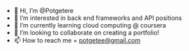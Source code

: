 - 👋 Hi, I’m @Potgetere
- 👀 I’m interested in back end frameworks and API positions
- 🌱 I’m currently learning cloud computing @ coursera
- 💞️ I’m looking to collaborate on creating a portfolio!
- 📫 How to reach me = potgetee@gmail.com

<!---
Potgetere/Potgetere is a ✨ special ✨ repository because its `README.md` (this file) appears on your GitHub profile.
You can click the Preview link to take a look at your changes.
--->
